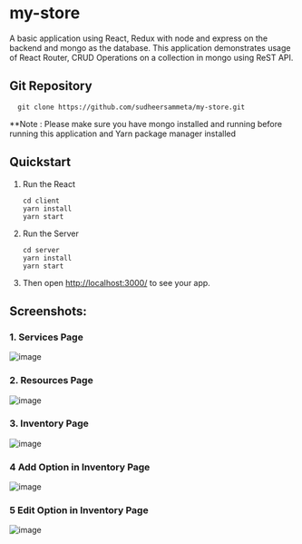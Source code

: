 # my-store
A basic application using React, Redux with node and express on the backend and mongo as the database.
This application demonstrates usage of React Router, CRUD Operations on a collection in mongo using ReST API.

## Git Repository

```
  git clone https://github.com/sudheersammeta/my-store.git
```

**Note : Please make sure you have mongo installed and running before running this application and Yarn package manager installed

## Quickstart

1. Run the React
   ```
   cd client
   yarn install
   yarn start
   ```
2. Run the Server
   ```
   cd server
   yarn install
   yarn start
   ```
3. Then open [http://localhost:3000/](http://localhost:3000/) to see your app.<br>

## Screenshots:

### 1. Services Page
![image](https://user-images.githubusercontent.com/25558036/46681048-41dc5f00-cb9f-11e8-88e0-11c9e21a741e.png)

### 2. Resources Page
![image](https://user-images.githubusercontent.com/25558036/46681443-16a63f80-cba0-11e8-81b4-2e72ecc8501b.png)

### 3. Inventory Page
![image](https://user-images.githubusercontent.com/25558036/46681641-874d5c00-cba0-11e8-82e0-7c0cff377dc0.png)

### 4 Add Option in Inventory Page
![image](https://user-images.githubusercontent.com/25558036/46681772-d1ced880-cba0-11e8-8a19-9a2dd6b64e62.png)

### 5 Edit Option in Inventory Page
![image](https://user-images.githubusercontent.com/25558036/46681733-b663cd80-cba0-11e8-970a-d0dd8ce37155.png)

